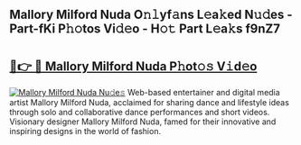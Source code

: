 ## Mallory Milford Nuda O𝚗𝚕yf𝚊ns L𝚎a𝚔ed N𝚞𝚍es - Part-fKi P𝚑𝚘tos Vi𝚍𝚎o - H𝚘𝚝 Part L𝚎a𝚔s f9nZ7

# <h2><a href="http://kf25l6.oniu.top/?m=Mallory+Milford+Nuda">🔗👉 🔴 Mallory Milford Nuda P𝚑ot𝚘𝚜 V𝚒d𝚎o</a></h2>

[![Mallory Milford Nuda Nu𝚍e𝚜](https://i.imgur.com/0qMVB7G.gif)](http://kf25l6.oniu.top/?m=Mallory+Milford+Nuda)
Web-based entertainer and digital media artist Mallory Milford Nuda, acclaimed for sharing dance and lifestyle ideas through solo and collaborative dance performances and short videos. Visionary designer Mallory Milford Nuda, famed for their innovative and inspiring designs in the world of fashion.  
